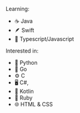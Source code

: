 Learning:
- ☕	Java
- 🪶	Swift
- 🔰	Typescript/Javascript

Interested in:
- 🐍	Python
- 🐹	Go
- ⚙		C
- 🖥️	C#,
- 📱	Kotlin
- 💎	Ruby
- 🌐	HTML & CSS

